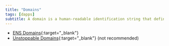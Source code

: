 ```yaml
---
title: "Domains"
tags: [dapps]
subtitle: A domain is a human-readable identification string that defines a location, often a realm of administrative autonomy, control or authority within the internet, but can also represent addresses on the blockchain.
---
```


- [ENS Domains](https://ens.domains){:target="_blank"}
- [Unstoppable Domains](https://unstoppabledomains.com/){:target="_blank"} (not recommended)
